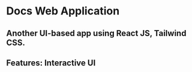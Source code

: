 # Docs Web Application

## Another UI-based app using React JS, Tailwind CSS.
## Features: Interactive UI
